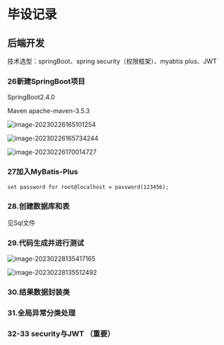 # 毕设记录

## 后端开发

技术选型：springBoot、spring security（权限框架）、myabtis plus、JWT



### 26新建SpringBoot项目

SpringBoot2.4.0

Maven apache-maven-3.5.3

![image-20230226165101254](https://wangzt670-img.oss-cn-beijing.aliyuncs.com/img/image-20230226165101254.png)

![image-20230226165734244](https://wangzt670-img.oss-cn-beijing.aliyuncs.com/img/image-20230226165734244.png)

![image-20230226170014727](https://wangzt670-img.oss-cn-beijing.aliyuncs.com/img/image-20230226170014727.png)



### 27加入MyBatis-Plus

```
set password for root@localhost = password(123456);
```



### 28.创建数据库和表

见Sql文件



### 29.代码生成并进行测试

![image-20230228135417165](https://wangzt670-img.oss-cn-beijing.aliyuncs.com/img/image-20230228135417165.png)

![image-20230228135512492](https://wangzt670-img.oss-cn-beijing.aliyuncs.com/img/image-20230228135512492.png)





### 30.结果数据封装类

### 31.全局异常分类处理



### 32-33 security与JWT  （重要）




